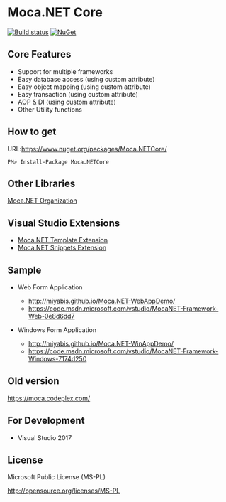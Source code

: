 # Moca.NET Core

[![Build status](https://ci.appveyor.com/api/projects/status/kq6o4o1jcia74so0?svg=true)](https://ci.appveyor.com/project/miyabis/mocacore)
[![NuGet](https://img.shields.io/nuget/v/Moca.NETCore.svg)](https://www.nuget.org/packages/Moca.NETCore/)

## Core Features

* Support for multiple frameworks
* Easy database access (using custom attribute) 
* Easy object mapping (using custom attribute)
* Easy transaction (using custom attribute)
* AOP & DI (using custom attribute)
* Other Utility functions


## How to get

URL:https://www.nuget.org/packages/Moca.NETCore/
```
PM> Install-Package Moca.NETCore
```

## Other Libraries

[Moca.NET Organization](https://github.com/mocanet)

## Visual Studio Extensions

* [Moca.NET Template Extension](https://marketplace.visualstudio.com/items?itemName=MiYABiS.MocaNETTemplate30)
* [Moca.NET Snippets Extension](https://marketplace.visualstudio.com/items?itemName=MiYABiS.MocaNETCodeSnippet)

## Sample

* Web Form Application  
  * http://miyabis.github.io/Moca.NET-WebAppDemo/  
  * https://code.msdn.microsoft.com/vstudio/MocaNET-Framework-Web-0e8d6dd7

* Windows Form Application  
  * http://miyabis.github.io/Moca.NET-WinAppDemo/  
  * https://code.msdn.microsoft.com/vstudio/MocaNET-Framework-Windows-7174d250


## Old version

https://moca.codeplex.com/


## For Development

* Visual Studio 2017

## License

Microsoft Public License (MS-PL)

http://opensource.org/licenses/MS-PL
